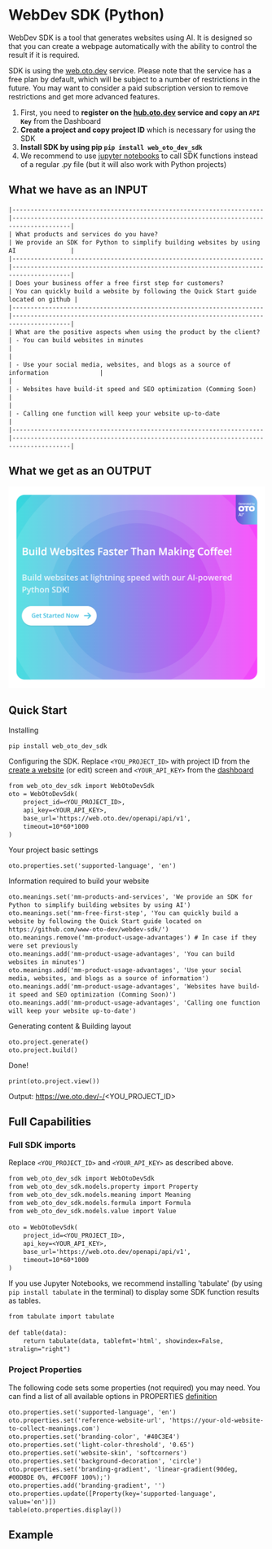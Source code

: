 # WebDev SDK (Python)

WebDev SDK is a tool that generates websites using AI. It is designed so that you can create a webpage automatically with the ability to control the result if it is required.

SDK is using the [web.oto.dev](https://web.oto.dev/) service. Please note that the service has a free plan by default, which will be subject to a number of restrictions in the future. You may want to consider a paid subscription version to remove restrictions and get more advanced features.


1. First, you need to **register on the [hub.oto.dev](https://hub.oto.dev/) service and copy an `API Key`** from the Dashboard
2. **Create a project and copy project ID** which is necessary for using the SDK
3. **Install SDK by using pip `pip install web_oto_dev_sdk`**
4. We recommend to use [jupyter notebooks](https://jupyter.org/) to call SDK functions instead of a regular .py file (but it will also work with Python projects)


## What we have as an INPUT

```
|---------------------------------------------------------------------|--------------------------------------------------------------------------------------|
| What products and services do you have?                             | We provide an SDK for Python to simplify building websites by using AI               |
|---------------------------------------------------------------------|--------------------------------------------------------------------------------------|
| Does your business offer a free first step for customers?           | You can quickly build a website by following the Quick Start guide located on github |
|---------------------------------------------------------------------|--------------------------------------------------------------------------------------|
| What are the positive aspects when using the product by the client? | - You can build websites in minutes                                                  |
|                                                                     | - Use your social media, websites, and blogs as a source of information              |
|                                                                     | - Websites have build-it speed and SEO optimization (Comming Soon)                   |
|                                                                     | - Calling one function will keep your website up-to-date                             |
|---------------------------------------------------------------------|--------------------------------------------------------------------------------------|
```

## What we get as an OUTPUT

![Main Screen](examples/webdev-sdk/webdev-sdk--main.png?raw=true "Main")



## Quick Start

Installing
```
pip install web_oto_dev_sdk
```

Configuring the SDK. Replace `<YOU_PROJECT_ID>` with project ID from the [create a website](https://hub.oto.dev/app/websites/create/) (or edit) screen and `<YOUR_API_KEY>` from the [dashboard](https://hub.oto.dev/app/dashboard/)

```
from web_oto_dev_sdk import WebOtoDevSdk
oto = WebOtoDevSdk(
    project_id=<YOU_PROJECT_ID>,
    api_key=<YOUR_API_KEY>,
    base_url='https://web.oto.dev/openapi/api/v1',
    timeout=10*60*1000
)
```

Your project basic settings
```
oto.properties.set('supported-language', 'en')
```

Information required to build your website
```
oto.meanings.set('mm-products-and-services', 'We provide an SDK for Python to simplify building websites by using AI')
oto.meanings.set('mm-free-first-step', 'You can quickly build a website by following the Quick Start guide located on https://github.com/www-oto-dev/webdev-sdk/')
oto.meanings.remove('mm-product-usage-advantages') # In case if they were set previously
oto.meanings.add('mm-product-usage-advantages', 'You can build websites in minutes')
oto.meanings.add('mm-product-usage-advantages', 'Use your social media, websites, and blogs as a source of information')
oto.meanings.add('mm-product-usage-advantages', 'Websites have build-it speed and SEO optimization (Comming Soon)')
oto.meanings.add('mm-product-usage-advantages', 'Calling one function will keep your website up-to-date')
```

Generating content & Building layout
```
oto.project.generate()
oto.project.build()
```

Done!
```
print(oto.project.view())
```
Output: https://we.oto.dev/-/<YOU_PROJECT_ID>



## Full Сapabilities

### Full SDK imports

Replace `<YOU_PROJECT_ID>` and `<YOUR_API_KEY>` as described above.
```
from web_oto_dev_sdk import WebOtoDevSdk
from web_oto_dev_sdk.models.property import Property
from web_oto_dev_sdk.models.meaning import Meaning
from web_oto_dev_sdk.models.formula import Formula
from web_oto_dev_sdk.models.value import Value

oto = WebOtoDevSdk(
    project_id=<YOU_PROJECT_ID>,
    api_key=<YOUR_API_KEY>,
    base_url='https://web.oto.dev/openapi/api/v1',
    timeout=10*60*1000
)
```


If you use Jupyter Notebooks, we recommend installing 'tabulate' (by using `pip install tabulate` in the terminal) to display some SDK function results as tables.
```
from tabulate import tabulate

def table(data):
    return tabulate(data, tablefmt='html', showindex=False, stralign="right")
```



### Project Properties

The following code sets some properties (not required) you may need. You can find a list of all available options in PROPERTIES [definition](information/definitions.py)

```
oto.properties.set('supported-language', 'en')
oto.properties.set('reference-website-url', 'https://your-old-website-to-collect-meanings.com')
oto.properties.set('branding-color', '#40C3E4')
oto.properties.set('light-color-threshold', '0.65')
oto.properties.set('website-skin', 'softcorners')
oto.properties.set('background-decoration', 'circle')
oto.properties.set('branding-gradient', 'linear-gradient(90deg, #00DBDE 0%, #FC00FF 100%);')
oto.properties.add('branding-gradient', '')
oto.properties.update([Property(key='supported-language', value='en')])
table(oto.properties.display())
```

## Example






